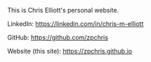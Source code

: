 This is Chris Elliott's personal website.

LinkedIn: https://linkedin.com/in/chris-m-elliott

GitHub: https://github.com/zpchris

Website (this site): https://zpchris.github.io
